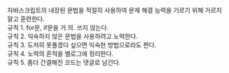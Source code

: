 자바스크립트의 내장된 문법을 적절히 사용하여 문제 해결 능력을 기르기 위해 거르지 말고 훈련한다.  
규칙 1. for문, if문을 거.의. 쓰지 않는다.   
규칙 2. 익숙하지 않은 문법을 사용하려고 노력한다.   
규칙 3. 도저히 못풀겠다 싶으면 익숙한 방법으로라도 짠다.   
규칙 4. 노력의 흔적을 벨로그에 정리한다.   
규칙 5. 좀더 간결해진 코드는 댓글로 남긴다.   

